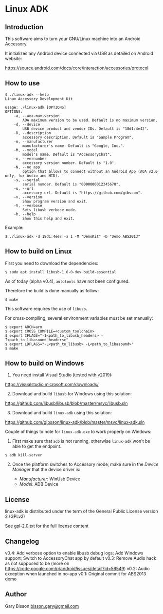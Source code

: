 # Linux ADK

## Introduction

This software aims to turn your GNU/Linux machine into an Android Accessory.

It initializes any Android device connected via USB as detailed on Android website:

https://source.android.com/docs/core/interaction/accessories/protocol

## How to use

```
$ ./linux-adk --help
Linux Accessory Development Kit

usage: ./linux-adk [OPTIONS]
OPTIONS:
	-a, --aoa-max-version
		AOA maximum version to be used. Default is no maximum version.
	-d, --device
		USB device product and vendor IDs. Default is "18d1:4e42".
	-D, --description
		accessory description. Default is "Sample Program".
	-m, --manufacturer
		manufacturer's name. Default is "Google, Inc.".
	-M, --model
		model's name. Default is "AccessoryChat".
	-n, --vernumber
		accessory version number. Default is "1.0".
	-N, --no_app
		option that allows to connect without an Android App (AOA v2.0 only, for Audio and HID).
	-s, --serial
		serial numder. Default is "0000000012345678".
	-u, --url
		accessory url. Default is "https://github.com/gibsson".
	-v, --version
		Show program version and exit.
	-V, --verbose
		Sets libusb verbose mode.
	-h, --help
		Show this help and exit.
```
Example:
```
$ ./linux-adk -d 18d1:4ee7 -a 1 -M "DemoKit" -D "Demo ABS2013"
```

## How to build on Linux

First you need to download the dependencies:
```
$ sudo apt install libusb-1.0-0-dev build-essential
```
As of today (alpha v0.4), `autotools` have not been configured.

Therefore the build is done manually as follow:
```
$ make
```
This software requires the use of `libusb`.

For cross-compiling, several environment variables must be set manually:
```
$ export ARCH=arm
$ export CROSS_COMPILE=<custom_toolchain>
$ export CFLAGS="-I<path_to_libusb_headers> -I<path_to_libasound_headers>"
$ export LDFLAGS="-L<path_to_libusb> -L<path_to_libasound>"
$ make
```

## How to build on Windows

1) You need install Visual Studio (tested with v2019):

https://visualstudio.microsoft.com/downloads/

2) Download and build `libusb` for Windows using this solution:

https://github.com/libusb/libusb/blob/master/msvc/libusb.sln

3) Download and build `linux-adk` using this solution:

https://github.com/gibsson/linux-adk/blob/master/msvc/linux-adk.sln

Couple of things to note for `linux-adk.exe` to work properly on Windows:
1) First make sure that `adb` is not running, otherwise `linux-adk` won't be able to get the endpoint.

```
$ adb kill-server
```

2) Once the platform switches to Accessory mode, make sure in the *Device Manager* that the device driver is:

    - *Manufacturer*: WinUsb Device
    - *Model*: ADB Device

## License

linux-adk is distributed under the term of the General Public License version 2 (GPLv2)

See gpl-2.0.txt for the full license content

## Changelog

v0.4: Add verbose option to enable libusb debug logs; Add Windows support; Switch to AccessoryChat app by default
v0.3: Remove Audio hack as not supposed to be (more on https://code.google.com/p/android/issues/detail?id=56549)
v0.2: Audio exception when launched in no-app
v0.1: Original commit for ABS2013 demo

## Author

Gary Bisson <bisson.gary@gmail.com>
